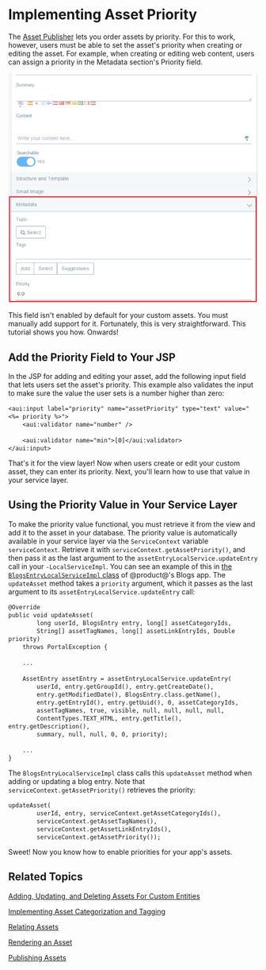 # Implementing Asset Priority [](id=implementing-asset-priority)

The 
[Asset Publisher](/discover/portal/-/knowledge_base/7-1/publishing-assets) 
lets you order assets by priority. For this to work, 
however, users must be able to set the asset's priority when creating or editing 
the asset. For example, when creating or editing web content, users can assign 
a priority in the Metadata section's Priority field. 

![Figure 1: The Priority field lets users set an asset's priority.](../../images/web-content-categorization.png)

This field isn't enabled by default for your custom assets. You must manually 
add support for it. Fortunately, this is very straightforward. This tutorial 
shows you how. Onwards! 

## Add the Priority Field to Your JSP [](id=add-the-priority-field-to-your-jsp)

In the JSP for adding and editing your asset, add the following input field that 
lets users set the asset's priority. This example also validates the input to 
make sure the value the user sets is a number higher than zero: 

    <aui:input label="priority" name="assetPriority" type="text" value="<%= priority %>">
        <aui:validator name="number" />

        <aui:validator name="min">[0]</aui:validator>
    </aui:input>

That's it for the view layer! Now when users create or edit your custom asset,
they can enter its priority. Next, you'll learn how to use that value in your
service layer. 

## Using the Priority Value in Your Service Layer [](id=using-the-priority-value-in-your-service-layer)

To make the priority value functional, you must retrieve it from the view and
add it to the asset in your database. The priority value is automatically
available in your service layer via the `ServiceContext` variable
`serviceContext`. Retrieve it with `serviceContext.getAssetPriority()`, and then
pass it as the last argument to the `assetEntryLocalService.updateEntry` call in
your `-LocalServiceImpl`. You can see an example of this in 
[the `BlogsEntryLocalServiceImpl` class](https://github.com/liferay/liferay-portal/blob/master/modules/apps/collaboration/blogs/blogs-service/src/main/java/com/liferay/blogs/service/impl/BlogsEntryLocalServiceImpl.java)
of @product@'s Blogs app. The `updateAsset` method takes a `priority` argument,
which it passes as the last argument to its `assetEntryLocalService.updateEntry` 
call: 

    @Override
    public void updateAsset(
            long userId, BlogsEntry entry, long[] assetCategoryIds,
            String[] assetTagNames, long[] assetLinkEntryIds, Double priority)
        throws PortalException {

        ...

        AssetEntry assetEntry = assetEntryLocalService.updateEntry(
            userId, entry.getGroupId(), entry.getCreateDate(),
            entry.getModifiedDate(), BlogsEntry.class.getName(),
            entry.getEntryId(), entry.getUuid(), 0, assetCategoryIds,
            assetTagNames, true, visible, null, null, null, null,
            ContentTypes.TEXT_HTML, entry.getTitle(), entry.getDescription(),
            summary, null, null, 0, 0, priority);

        ...
	}

The `BlogsEntryLocalServiceImpl` class calls this `updateAsset` method when 
adding or updating a blog entry. Note that `serviceContext.getAssetPriority()` 
retrieves the priority: 

    updateAsset(
            userId, entry, serviceContext.getAssetCategoryIds(),
            serviceContext.getAssetTagNames(),
            serviceContext.getAssetLinkEntryIds(),
            serviceContext.getAssetPriority());

Sweet! Now you know how to enable priorities for your app's assets. 

## Related Topics [](id=related-topics)

[Adding, Updating, and Deleting Assets For Custom Entities](/develop/tutorials/-/knowledge_base/7-1/adding-updating-and-deleting-assets-for-custom-entities)

[Implementing Asset Categorization and Tagging](/develop/tutorials/-/knowledge_base/7-1/implementing-asset-categorization-and-tagging)

[Relating Assets](/develop/tutorials/-/knowledge_base/7-1/relating-assets)

[Rendering an Asset](/develop/tutorials/-/knowledge_base/7-1/rendering-an-asset)

[Publishing Assets](/discover/portal/-/knowledge_base/7-1/publishing-assets)
